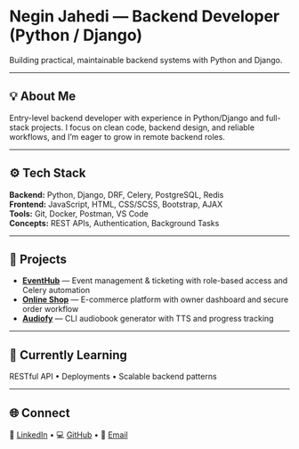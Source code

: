 # Negin Jahedi — Backend Developer (Python / Django)

Building practical, maintainable backend systems with Python and Django.

---

## 💡 About Me
Entry-level backend developer with experience in Python/Django and full-stack projects. I focus on clean code, backend design, and reliable workflows, and I’m eager to grow in remote backend roles.

---

## ⚙️ Tech Stack
**Backend:** Python, Django, DRF, Celery, PostgreSQL, Redis  
**Frontend:** JavaScript, HTML, CSS/SCSS, Bootstrap, AJAX  
**Tools:** Git, Docker, Postman, VS Code  
**Concepts:** REST APIs, Authentication, Background Tasks

---

## 🚀 Projects
- **[EventHub](https://github.com/NeginJahedi/EventHub)** — Event management & ticketing with role-based access and Celery automation  
- **[Online Shop](https://github.com/NeginJahedi/E-Commerce-Website)** — E-commerce platform with owner dashboard and secure order workflow  
- **[Audiofy](https://github.com/NeginJahedi/Audiofy)** — CLI audiobook generator with TTS and progress tracking

---

## 🌱 Currently Learning
RESTful API • Deployments • Scalable backend patterns

---

## 🌐 Connect
🔗 [LinkedIn](https://linkedin.com/in/neginjahedi) • 💻 [GitHub](https://github.com/neginjahedi) • 📧 [Email](jahedi.eng@gmail.com)
